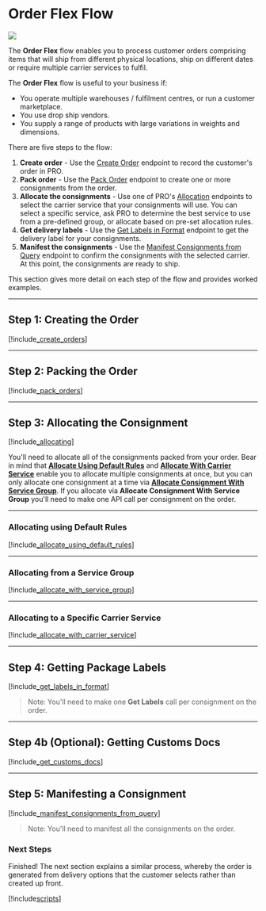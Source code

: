 # Order Flex Flow

<p>
   <a href="../../../images/Flow4.png" target="_blank" >
      <img src="../../../images/Flow4.png" class="noborder"/>
   </a>
</p>

The **Order Flex** flow enables you to process customer orders comprising items that will ship from different physical locations, ship on different dates or require multiple carrier services to fulfil.

The **Order Flex** flow is useful to your business if:

* You operate multiple warehouses / fulfilment centres, or run a customer marketplace.
* You use drop ship vendors.
* You supply a range of products with large variations in weights and dimensions.

There are five steps to the flow:

1. **Create order** - Use the [Create Order](https://docs.electioapp.com/#/api/CreateOrder) endpoint to record the customer's order in PRO.
2. **Pack order** - Use the [Pack Order](https://docs.electioapp.com/#/api/PackOrder) endpoint to create one or more consignments from the order.
3. **Allocate the consignments** - Use one of PRO's [Allocation](https://docs.electioapp.com/#/api/AllocateConsignment) endpoints to select the carrier service that your consignments will use. You can select a specific service, ask PRO to determine the best service to use from a pre-defined group, or allocate based on pre-set allocation rules.
4. **Get delivery labels** - Use the [Get Labels in Format](https://docs.electioapp.com/#/api/GetLabelsinFormat) endpoint to get the delivery label for your consignments.
5. **Manifest the consignments** - Use the [Manifest Consignments from Query](https://docs.electioapp.com/#/api/ManifestConsignmentsFromQuery) endpoint to confirm the consignments with the selected carrier. At this point, the consignments are ready to ship.

This section gives more detail on each step of the flow and provides worked examples. 

---

## Step 1: Creating the Order

[!include[_create_orders](../../includes/_create_orders.md)]

---

## Step 2: Packing the Order

[!include[_pack_orders](../../includes/_pack_orders.md)]

---

## Step 3: Allocating the Consignment

[!include[_allocating](../../includes/_allocating.md)]


You'll need to allocate all of the consignments packed from your order. Bear in mind that <strong><a href="https://docs.electioapp.com/#/api/AllocateUsingDefaultRules">Allocate Using Default Rules</a></strong> and <strong><a href="https://docs.electioapp.com/#/api/AllocateWithCarrierService">Allocate With Carrier Service</a></strong> enable you to allocate multiple consignments at once, but you can only allocate one consignment at a time via <strong><a href="https://docs.electioapp.com/#/api/AllocateConsignmentWithServiceGroup">Allocate Consignment With Service Group</a></strong>. If you allocate via <strong>Allocate Consignment With Service Group</strong> you'll need to make one API call per consignment on the order.

---

### Allocating using Default Rules

[!include[_allocate_using_default_rules](../../includes/_allocate_using_default_rules.md)]

---

### Allocating from a Service Group

[!include[_allocate_with_service_group](../../includes/_allocate_with_service_group.md)]

---

### Allocating to a Specific Carrier Service

[!include[_allocate_with_carrier_service](../../includes/_allocate_with_carrier_service.md)]

---

## Step 4: Getting Package Labels

[!include[_get_labels_in_format](../../includes/_get_labels_in_format.md)]

> <span class="note-header">Note:</span>
> You'll need to make one <strong>Get Labels</strong> call per consignment on the order.

---

## Step 4b (Optional): Getting Customs Docs

[!include[_get_customs_docs](../../includes/_get_customs_docs.md)]

---

## Step 5: Manifesting a Consignment

[!include[_manifest_consignments_from_query](../../includes/_manifest_consignments_from_query.md)]

> <span class="note-header">Note:</span>
> You'll need to manifest all the consignments on the order.

### Next Steps

Finished! The next section explains a similar process, whereby the order is generated from delivery options that the customer selects rather than created up front.

[!include[scripts](../../includes/scripts.md)]

